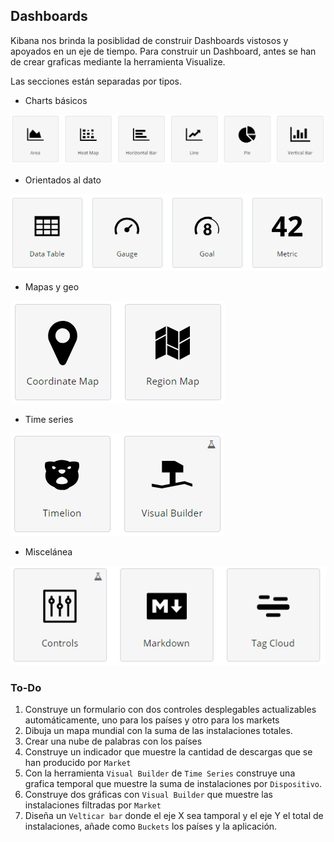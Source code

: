 ## Dashboards 

Kibana nos brinda la posiblidad de construir Dashboards vistosos y apoyados en un eje de tiempo. Para construir un Dashboard, antes se han de crear graficas mediante la herramienta Visualize.

Las secciones están separadas por tipos. 
* Charts básicos

![basics](/Lab4/img/basics.PNG)

* Orientados al dato

![data](/Lab4/img/data.PNG)

* Mapas y geo

![maps](/Lab4/img/maps.PNG)

* Time series

![time](/Lab4/img/time.PNG)

* Miscelánea

![misc](/Lab4/img/misc.PNG)

### To-Do
1. Construye un formulario con dos controles desplegables actualizables automáticamente, uno para los países y otro para los markets
2. Dibuja un mapa mundial con la suma de las instalaciones totales.
3. Crear una nube de palabras con los países
4. Construye un indicador que muestre la cantidad de descargas que se han producido por `Market`
5. Con la herramienta `Visual Builder` de `Time Series` construye una grafica temporal que muestre la suma de instalaciones por `Dispositivo`.
6. Construye dos gráficas con `Visual Builder` que muestre las instalaciones filtradas por `Market`
7. Diseña un `Velticar bar` donde el eje X sea tamporal y el eje Y el total de instalaciones, añade como `Buckets` los países y la aplicación.

 

